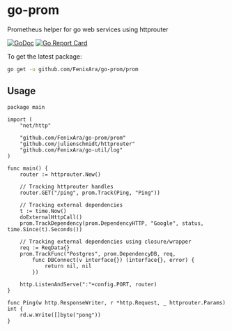 # go-prom
Prometheus helper for go web services using httprouter

[![GoDoc](https://godoc.org/github.com/FenixAra/go-prom/prom?status.svg)](https://godoc.org/github.com/FenixAra/go-prom/prom)
[![Go Report Card](https://goreportcard.com/badge/github.com/FenixAra/go-prom/prom)](https://goreportcard.com/report/github.com/FenixAra/go-prom/prom)

To get the latest package: 

```sh
go get -u github.com/FenixAra/go-prom/prom
```

## Usage
```
package main

import (
	"net/http"

	"github.com/FenixAra/go-prom/prom"
	"github.com/julienschmidt/httprouter"
	"github.com/FenixAra/go-util/log"
)

func main() {
	router := httprouter.New()

	// Tracking httprouter handles
	router.GET("/ping", prom.Track(Ping, "Ping"))

	// Tracking external dependencies
	t := time.Now()
	doExternalHttpCall()
	prom.TrackDependency(prom.DependencyHTTP, "Google", status, time.Since(t).Seconds())

	// Tracking external dependencies using closure/wrapper
	req := ReqData{}
	prom.TrackFunc("Postgres", prom.DependencyDB, req,
		func DBConnect(v interface{}) (interface{}, error) {
			return nil, nil 
		})

	http.ListenAndServe(":"+config.PORT, router)
}

func Ping(w http.ResponseWriter, r *http.Request, _ httprouter.Params) int {
	rd.w.Write([]byte("pong"))
}
```